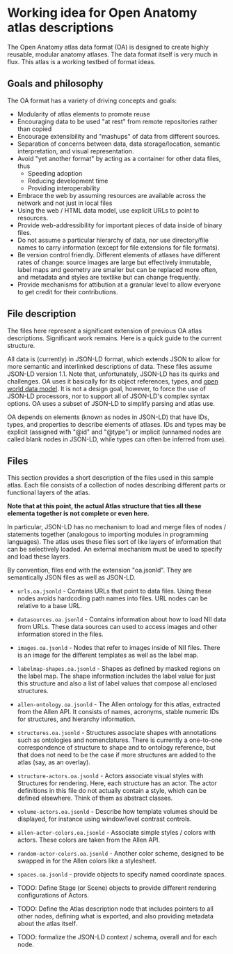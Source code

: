 # Working idea for Open Anatomy atlas descriptions

The Open Anatomy atlas data format (OA) is designed to create highly reusable, modular anatomy atlases. The data format itself is very much in flux. This atlas is a working testbed of format ideas.

## Goals and philosophy
The OA format has a variety of driving concepts and goals:
* Modularity of atlas elements to promote reuse
* Encouraging data to be used "at rest" from remote repositories rather than copied
* Encourage extensibility and "mashups" of data from different sources.
* Separation of concerns between data, data storage/location, semantic interpretation, and visual representation.
* Avoid "yet another format" by acting as a container for other data files, thus
    - Speeding adoption
    - Reducing development time
    - Providing interoperability
* Embrace the web by assuming resources are available across the network and not just in local files
* Using the web / HTML data model, use explicit URLs to point to resources. 
* Provide web-addressibility for important pieces of data inside of binary files.
* Do not assume a particular hierarchy of data, nor use directory/file names to carry information (except for file extensions for file formats).
* Be version control friendly. Different elements of atlases have different rates of change: source images are large but effectively immutable, label maps and geometry are smaller but can be replaced more often, and metadata and styles are textlike but can change frequently. 
* Provide mechanisms for attibution at a granular level to allow everyone to get credit for their contributions.


## File description

The files here represent a significant extension of previous OA atlas descriptions. Significant work remains. Here is a quick guide to the current structure.

All data is (currently) in JSON-LD format, which extends JSON to allow for more semantic and interlinked descriptions of data. These files assume JSON-LD version 1.1. Note that, unfortunately, JSON-LD has its quirks and challenges. OA uses it basically for its object references, types, and [open world data model](https://en.wikipedia.org/wiki/Open-world_assumption). It is not a design goal, however, to force the use of JSON-LD processors, nor to support all of JSON-LD's complex syntax options. OA uses a subset of JSON-LD to simplify parsing and atlas use.

OA depends on elements (known as nodes in JSON-LD) that have IDs, types, and properties to describe elements of atlases. IDs and types may be explicit (assigned with "@id" and "@type") or implicit (unnamed nodes are called blank nodes in JSON-LD, while types can often be inferred from use).

## Files

This section provides a short description of the files used in this sample atlas. Each file consists of a collection of nodes describing different parts or functional layers of the atlas. 

**Note that at this point, the actual Atlas structure that ties all these elementa together is not complete or even here.** 

In particular, JSON-LD has no mechanism to load and merge files of nodes / statements together (analogous to importing modules in programming languages). The atlas uses these files sort of like layers of information that can be selectively loaded. An external mechanism must be used to specify and load these layers.

By convention, files end with the extension "oa.jsonld". They are semantically JSON files as well as JSON-LD.

* `urls.oa.jsonld` - Contains URLs that point to data files. Using these nodes avoids hardcoding path names into files. URL nodes can be relative to a base URL. 

* `datasources.oa.jsonld` - Contains information about how to load NII data from URLs. These data sources can used to access images and other information stored in the files. 

* `images.oa.jsonld` - Nodes that refer to images inside of NII files. There is an image for the different templates as well as the label map.

* `labelmap-shapes.oa.jsonld` - Shapes as defined by masked regions on the label map. The shape information includes the label value for just this structure and also a list of label values that compose all enclosed structures.

* `allen-ontology.oa.jsonld` - The Allen ontology for this atlas, extracted from the Allen API. It consists of names, acronyms, stable numeric IDs for structures, and hierarchy information. 

*  `structures.oa.jsonld` - Structures associate shapes with annotations such as ontologies and nomenclatures. There is currently a one-to-one correspondence of structure to shape and to ontology reference, but that does not need to be the case if more structures are added to the atlas (say, as an overlay).

* `structure-actors.oa.jsonld` - Actors associate visual styles with Structures for rendering. Here, each structure has an actor. The actor definitions in this file do not actually contain a style, which can be defined elsewhere. Think of them as abstract classes.

* `volume-actors.oa.jsonld` - Describe how template volumes should be displayed, for instance using window/level contrast controls.

* `allen-actor-colors.oa.jsonld` - Associate simple styles / colors with actors. These colors are taken from the Allen API.

* `random-actor-colors.oa.jsonld` - Another color scheme, designed to be swapped in for the Allen colors like a stylesheet.

* `spaces.oa.jsonld` - provide objects to specify named coordinate spaces. 

* TODO: Define Stage (or Scene) objects to provide different rendering configurations of Actors. 

* TODO: Define the Atlas description node that includes pointers to all other nodes, defining what is exported, and also providing metadata about the atlas itself.

* TODO: formalize the JSON-LD context / schema, overall and for each node.

